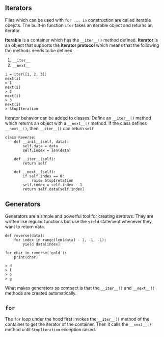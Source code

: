 ## Iterators
Files which can be used with `for ... in` construction are called iterable obejcts. The built-in function `iter` takes an iterable object and returns an iterator.

**Iterable** is a container which has the `__iter__()` method defined.
**Iterator** is an object that supports the **iterator protocol** which means that the following tho methods needs to be defined:
1. `__iter__`
2. `__next__`

```
i = iter([1, 2, 3])
next(i)
> 1
next(i)
> 2
next(i)
> 3
next(i)
> StopIteration
```

Iterator behavior can be added to classes. Define an `__iter__()` method which returns an object with a `__next__()` method. If the class defines `__next__()`, then `__iter__()` can return `self`

```
class Reverse:
    def __init__(self, data):
        self.data = data
        self.index = len(data)

    def __iter__(self):
        return self

    def __next__(self):
        if self.index == 0:
            raise StopIretation
        self.index = self.index - 1
        return self.data[self.index]
```

## Generators
Generators are a simple and powerful tool for creating *iterators*. They are written like regular functions but use the `yield` statement whenever they want to return data.

```
def reverse(data):
    for index in range(len(data) - 1, -1, -1):
        yield data[index]

for char in reverse('gold'):
    print(char)

> d
> l
> o
> g
```

What makes generators so compact is that the `__iter__()` and `__next__()` methods are created automatically.


## `for`
The `for` loop under the hood first invokes the `__iter__()` method of the container to get the iterator of the container. Then it calls the `__next__()` method until `StopIteration` exception raised.
